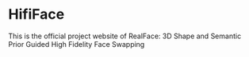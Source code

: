 # HifiFace
This is the official project website of RealFace: 3D Shape and Semantic Prior Guided High Fidelity Face Swapping
